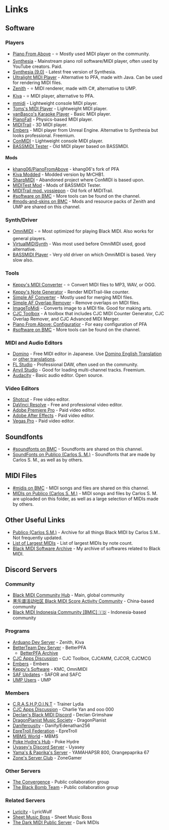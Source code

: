 <h1>Links</h1>

## Software

### Players

- [Piano From Above](https://github.com/brian-pantano/PianoFromAbove) - ⭐ Mostly used MIDI player on the community.
- [Synthesia](https://www.synthesiagame.com/download) - Mainstream piano roll software/MIDI player, often used by YouTube creators. Paid.
- [Synthesia (9.0)](https://www.synthesiagame.com/downloadSynthesia?product=Synthesia&platform=win_sa&version=9) - Latest free version of Synthesia.
- [Ultralight MIDI Player](https://pipiraworld.web.fc2.com/ump/en.html) - Alternative to PFA, made with Java. Can be used for rendering MIDI files.
- [Zenith](https://github.com/arduano/Zenith-MIDI/) - ⭐ MIDI renderer, made with C#, alternative to UMP.
- [Kiva](https://github.com/arduano/Kiva/) - ⭐ MIDI player, alternative to PFA.
- [mmidi](https://web.archive.org/web/20210303204501/http://sono.9net.org/prog/mmidi/data/) - Lightweight console MIDI player.
- [Toms's MIDI Player](http://www.grandgent.com/tom/projects/tmidi/) - Lightweight MIDI player.
- [vanBasco's Karaoke Player](http://www.vanbasco.com/karaokeplayer/) - Basic MIDI player.
- [PianoFall](https://bitbucket.org/steart/pianofall/wiki/Home) - Physics-based MIDI player.
- [MIDITrail](https://osdn.net/projects/miditrail/) - 3D MIDI player.
- [Embers](https://github.com/LyricWulf/Embers/releases/latest) - MIDI player from Unreal Engine. Alternative to Synthesia but looks professional. Freemium.
- [ConMIDI](https://github.com/EmK530/ConMIDI) - Lightweight console MIDI player.
- [BASSMIDI Tester](https://drive.google.com/drive/folders/1de5JiOQ3Dv96TVkpdVNNjUwP6eolo8cR) - Old MIDI player based on BASSMIDI.

#### Mods

- [khang06/PianoFromAbove](https://github.com/khang06/PianoFromAbove) - khang06's fork of PFA
- [Kiva Modded](https://github.com/MrCHB1/Kiva-Modded) - Modded version by MrCHB1.
- [SharpMIDI](https://github.com/EmK530/SharpMIDI) - Abandoned project where ConMIDI is based upon.
- [MIDITest Mod](https://drive.google.com/drive/folders/0B-jbdgbiY_-YRkFFcmJyOERwYlU) - Mods of BASSMIDI Tester.
- [MIDITrail mod. yossiepon](https://drive.google.com/drive/folders/1nHu64ZLd26SffDnh2t4vLjV6qfQkYFqt) - Old fork of MIDITrail.
- [#software on BMC](https://discord.com/channels/139268201803546624/342003805270966284) - More tools can be found on the channel.
- [#mods-and-skins on BMC](https://discord.com/channels/139268201803546624/387414720837320706) - Mods and resource packs of Zenith and UMP are shared on this channel.

### Synth/Driver

- [OmniMIDI](https://github.com/KeppySoftware/OmniMIDI/) - ⭐ Most optimized for playing Black MIDI. Also works for general players.
- [VirtualMIDISynth](https://coolsoft.altervista.org/en/virtualmidisynth) - Was most used before OmniMIDI used, good alternative.
- [BASSMIDI Player](https://drive.google.com/drive/folders/1yzy9HowL8bao9w--u3VUGIcczF4nrCkI) - Very old driver on which OmniMIDI is based. Very slow also.

### Tools

- [Keppy's MIDI Converter](https://github.com/KeppySoftware/KMC) - ⭐ Convert MIDI files to MP3, WAV, or OGG.	
- [Keppy's Note Generator](https://github.com/KeppySoftware/KeppyCounterGenerator) - Render MIDITrail-like counter.
- [Simple AF Converter](https://github.com/DixelU/SAFC/releases) - Mostly used for merging MIDI files.
- [Simple AF Overlap Remover](https://github.com/DixelU/SAFOR/releases) - Remove overlaps on MIDI files.
- [ImageToMidi](https://cdn.discordapp.com/attachments/342003805270966284/591137488970448896/ImageToMidi.exe) - Converts image to a MIDI file. Good for making arts.
- [CJC Toolbox](https://github.com/Ace-tyl/CJC-Toolbox-Reborn) - A toolbox that includes CJC MIDI Counter Generator, CJC Overlap Remover, and CJC Advanced MIDI Merger.
- [Piano From Above: Configuratior](https://github.com/KaleidonKep99/PianoFromAboveConfigurator) - For easy configuration of PFA
- [#software on BMC](https://discord.com/channels/139268201803546624/342003805270966284) - More tools can be found on the channel.

### MIDI and Audio Editors

- [Domino](http://takabosoft.com/domino) - Free MIDI editor in Japanese. Use [Domino English Translation](https://github.com/Hans5958/Domino-English-Translation/) or [other translations](https://hans5958.me/Black-MIDI-Meta/domino-translations/).
- [FL Studio](https://www.image-line.com/flstudio/) - Professional DAW, often used on the community.
- [Anvil Studio](https://www.anvilstudio.com/) - Good for loading multi-channel tracks. Freemium.
- [Audacity](https://audacityteam.org) - Basic audio editor. Open source.

### Video Editors

- [Shotcut](https://shotcut.org/) - Free video editor.
- [DaVinci Resolve](https://www.blackmagicdesign.com/products/davinciresolve/) - Free and professional video editor.
- [Adobe Premiere Pro](https://www.adobe.com/products/premiere.html) - Paid video editor.
- [Adobe After Effects](https://www.adobe.com/products/aftereffects.html) - Paid video editor.
- [Vegas Pro](https://www.vegascreativesoftware.com/us/vegas-pro/) - Paid video editor.

## Soundfonts

- [#soundfonts on BMC](https://discord.com/channels/139268201803546624/316196592334143489) - Soundfonts are shared on this channel.
- [SoundFonts on Publico (Carlos S. M.)](https://drive.google.com/drive/folders/0B-jbdgbiY_-YMGU1M2dqbkFmUHc?resourcekey=0-As6ta_G8XDiFJ-EgRA-PnQ) - Soundfonts that are made by Carlos S. M., as well as by others.

## MIDI Files

- [#midis on BMC](https://discord.com/channels/139268201803546624/253688726998351872) - MIDI songs and files are shared on this channel.
- [MIDIs on Publico (Carlos S. M.)](https://drive.google.com/drive/folders/0B-jbdgbiY_-YNUFHQjNoRVFnZGc?resourcekey=0-wIRtT-PN3EUY5sZo2UXD2w) - MIDI songs and files by Carlos S. M. are uploaded on this folder, as well as a large selection of MIDIs made by others.

## Other Useful Links

- [Publico (Carlos S.M.)](https://drive.google.com/drive/folders/0B-jbdgbiY_-YYm5WemFvTkM0Tnc) - Archive for all things Black MIDI by Carlos S.M.. Not frequently updated.
- [List of Largest MIDIs](https://docs.google.com/spreadsheets/d/1sldrGkhU41FakmdFfUL3Z1GMT2LOQzx81yy4D_ZLxKk/edit) - List of largest MIDIs by note count.
- [Black MIDI Software Archive](https://drive.google.com/drive/folders/1K3DytP7EXvFBuYV3CQQQ7BYRuY3iESaC) - My archive of softwares related to Black MIDI.

## Discord Servers

### Community

- [Black MIDI Community Hub](https://discord.gg/s42aft8) - Main, global community
- [黑乐谱活动社区 Black MIDI Score Activity Community](https://discord.gg/m9q2QCAcdN) - China-based community
- [Black MIDI Indonesia Community [BMIC] 🇮🇩](https://discord.gg/3VXrmnQUTR) - Indonesia-based community

### Programs

- [Arduano Dev Server](https://discord.gg/8e5FXB) - Zenith, Kiva
- [BetterTeam Dev Server](https://discord.gg/wwSkpN5) - BetterPFA
	- [BetterPFA Archive](https://discord.gg/5sMugcQ)
- [CJC Apps Discussion](https://discord.gg/uxCqAEz) - CJC Toolbox, CJCAMM, CJCOR, CJCMCG
- [Embers](https://discord.gg/MaCxW5u) - Embers
- [Keppy's Software](https://discord.gg/73DVswT) - KMC, OmniMIDI 
- [SAF Updates](https://discord.gg/CsgEW4P) - SAFOR and SAFC
- [UMP Users](https://discord.gg/pxPRFU8) - UMP 

### Members

- [C.R.A.S.H.P.O.I.N.T](https://discord.gg/faSAaRN) - Trainer Lydia
- [CJC Apps Discussion](https://discord.gg/uxCqAEz) - Charlie Yan and ooo 000
- [Declan's Black MIDI Discord](https://discord.gg/JtMZnV4) - Declan Grimshaw
- [DragonPianist Music Society](https://discord.gg/ERdvaRz) - DragonPianist
- [Daniferousity](https://discord.gg/kTD8y6YDjJ) - Danify/Edenathan256
- [EpreTroll Federation](https://discord.gg/gVkfqxS) - EpreTroll
- [MBMS World](https://discord.gg/dNnejw9cNz) - MBMS 
- [Poke Hydre's Hub](https://discord.gg/r2xkfC8) - Poke Hydre 
- [Uyasey's Discord Server](https://discord.gg/cK5fcyd) - Uyasey 
- [Yama's & Paprika's Server](https://discord.gg/HCfSyNd) - YAMAHAPSR 800, Orangepaprika 67
- [Zone's Server Club](https://discord.gg/BCeBuFy) - ZoneGamer

### Other Servers

- [The Convergence](https://discord.gg/NkggT42) - Public collaboration group
- [The Black Bomb Team](https://discord.gg/Gjj679PqDz) - Public collaboration group

### Related Servers

- [Lyricity](https://discord.gg/dog) - LyricWulf
- [Sheet Music Boss](https://discord.gg/H4ErJyc) - Sheet Music Boss
- [The Dark MIDI Public Server](https://discord.gg/g8GjbNq) - Dark MIDIs
